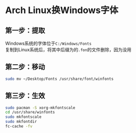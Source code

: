 # Arch Linux换Windows字体

## 第一步：提取

Windows系统的字体位于`C:/Windows/Fonts`  
复制到Linux系统后，将其中后缀为的`.fon`的文件删除，因为没用  

## 第二步：移动

```sh
sudo mv ~/Desktop/Fonts /usr/share/font/winfonts 
```

## 第三步：生效

```sh
sudo pacman -S xorg-mkfontscale
cd /usr/share/winfonts
sudo mkfontscale
sudo mkfontdir
fc-cache -fv
```